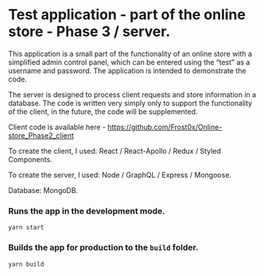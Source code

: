 # Test application - part of the online store - Phase 3 / server.

This application is a small part of the functionality of an online store with a simplified admin control panel, which can be entered using the “test” as a username and password.
The application is intended to demonstrate the code.

The server is designed to process client requests and store information in a database.
The code is written very simply only to support the functionality of the client, in the future, the code will be supplemented.

Client code is available here - https://github.com/Frost0x/Online-store_Phase2_client

To create the client, I used: React / React-Apollo / Redux / Styled Components.

To create the server, I used: Node / GraphQL / Express / Mongoose. 

Database: MongoDB.

### Runs the app in the development mode. 

`yarn start`

### Builds the app for production to the `build` folder.

`yarn build`
